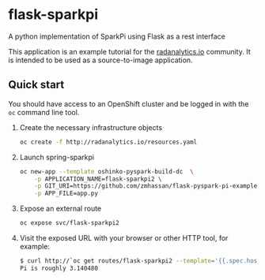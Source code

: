 # flask-sparkpi
A python implementation of SparkPi using Flask as a rest interface

This application is an example tutorial for the
[radanalytics.io](http://radanalytics.io) community. It is intended to be
used as a source-to-image application.

## Quick start

You should have access to an OpenShift cluster and be logged in with the
`oc` command line tool.

1. Create the necessary infrastructure objects
   ```bash
   oc create -f http://radanalytics.io/resources.yaml
   ```

1. Launch spring-sparkpi
   ```bash
   oc new-app --template oshinko-pyspark-build-dc  \
       -p APPLICATION_NAME=flask-sparkpi2 \
       -p GIT_URI=https://github.com/zmhassan/flask-pyspark-pi-example.git  \
       -p APP_FILE=app.py
   ```

1. Expose an external route
   ```bash
   oc expose svc/flask-sparkpi2
   ```

1. Visit the exposed URL with your browser or other HTTP tool, for example:
   ```bash
   $ curl http://`oc get routes/flask-sparkpi2 --template='{{.spec.host}}'`
   Pi is roughly 3.140480
   ```
